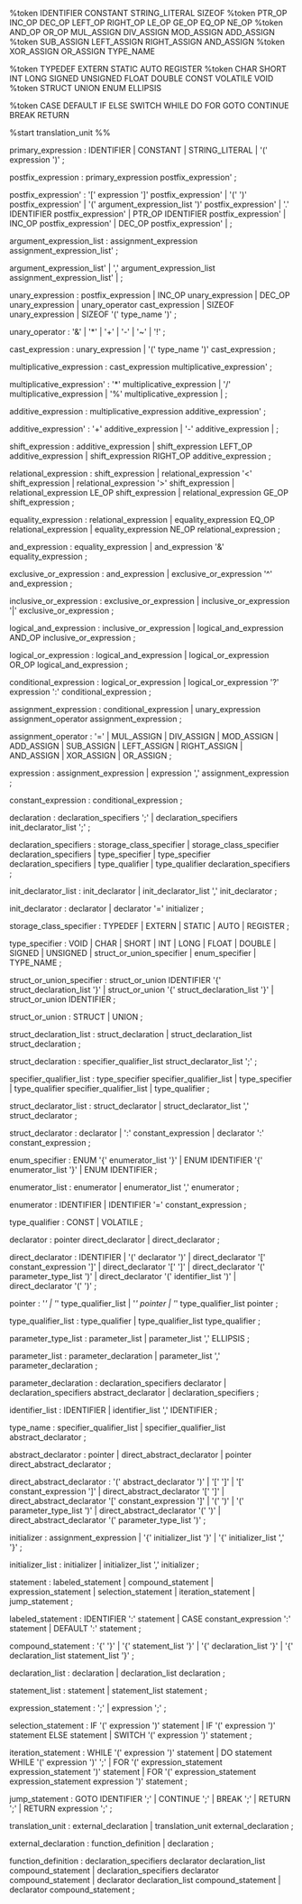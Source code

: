 %token IDENTIFIER CONSTANT STRING_LITERAL SIZEOF
%token PTR_OP INC_OP DEC_OP LEFT_OP RIGHT_OP LE_OP GE_OP EQ_OP NE_OP
%token AND_OP OR_OP MUL_ASSIGN DIV_ASSIGN MOD_ASSIGN ADD_ASSIGN
%token SUB_ASSIGN LEFT_ASSIGN RIGHT_ASSIGN AND_ASSIGN
%token XOR_ASSIGN OR_ASSIGN TYPE_NAME

%token TYPEDEF EXTERN STATIC AUTO REGISTER
%token CHAR SHORT INT LONG SIGNED UNSIGNED FLOAT DOUBLE CONST VOLATILE VOID
%token STRUCT UNION ENUM ELLIPSIS

%token CASE DEFAULT IF ELSE SWITCH WHILE DO FOR GOTO CONTINUE BREAK RETURN

%start translation_unit
%%

primary_expression
    : IDENTIFIER
    | CONSTANT
    | STRING_LITERAL
    | '(' expression ')'
    ;

postfix_expression
    : primary_expression postfix_expression'
    ;

postfix_expression'
    : '[' expression ']' postfix_expression'
    | '(' ')' postfix_expression'
    | '(' argument_expression_list ')' postfix_expression'
    | '.' IDENTIFIER postfix_expression'
    | PTR_OP IDENTIFIER postfix_expression'
    | INC_OP postfix_expression'
    | DEC_OP postfix_expression'
    | <end>
    ;

argument_expression_list
    : assignment_expression assignment_expression_list'
    ;

argument_expression_list'
    | ',' argument_expression_list assignment_expression_list'
    | <end>
    ;

unary_expression
    : postfix_expression
    | INC_OP unary_expression
    | DEC_OP unary_expression
    | unary_operator cast_expression
    | SIZEOF unary_expression
    | SIZEOF '(' type_name ')'
    ;

unary_operator
    : '&'
    | '*'
    | '+'
    | '-'
    | '~'
    | '!'
    ;

cast_expression
    : unary_expression
    | '(' type_name ')' cast_expression
    ;

multiplicative_expression
    : cast_expression multiplicative_expression'
    ;

multiplicative_expression'
    : '*' multiplicative_expression
    | '/' multiplicative_expression
    | '%' multiplicative_expression
    | <end>
    ;

additive_expression
    : multiplicative_expression additive_expression'
    ;

additive_expression'
    : '+' additive_expression
    | '-' additive_expression
    | <end>
    ;

shift_expression
    : additive_expression
    | shift_expression LEFT_OP additive_expression
    | shift_expression RIGHT_OP additive_expression
    ;

relational_expression
    : shift_expression
    | relational_expression '<' shift_expression
    | relational_expression '>' shift_expression
    | relational_expression LE_OP shift_expression
    | relational_expression GE_OP shift_expression
    ;

equality_expression
    : relational_expression
    | equality_expression EQ_OP relational_expression
    | equality_expression NE_OP relational_expression
    ;

and_expression
    : equality_expression
    | and_expression '&' equality_expression
    ;

exclusive_or_expression
    : and_expression
    | exclusive_or_expression '^' and_expression
    ;

inclusive_or_expression
    : exclusive_or_expression
    | inclusive_or_expression '|' exclusive_or_expression
    ;

logical_and_expression
    : inclusive_or_expression
    | logical_and_expression AND_OP inclusive_or_expression
    ;

logical_or_expression
    : logical_and_expression
    | logical_or_expression OR_OP logical_and_expression
    ;

conditional_expression
    : logical_or_expression
    | logical_or_expression '?' expression ':' conditional_expression
    ;

assignment_expression
    : conditional_expression
    | unary_expression assignment_operator assignment_expression
    ;

assignment_operator
    : '='
    | MUL_ASSIGN
    | DIV_ASSIGN
    | MOD_ASSIGN
    | ADD_ASSIGN
    | SUB_ASSIGN
    | LEFT_ASSIGN
    | RIGHT_ASSIGN
    | AND_ASSIGN
    | XOR_ASSIGN
    | OR_ASSIGN
    ;

expression
    : assignment_expression
    | expression ',' assignment_expression
    ;

constant_expression
    : conditional_expression
    ;

declaration
    : declaration_specifiers ';'
    | declaration_specifiers init_declarator_list ';'
    ;

declaration_specifiers
    : storage_class_specifier
    | storage_class_specifier declaration_specifiers
    | type_specifier
    | type_specifier declaration_specifiers
    | type_qualifier
    | type_qualifier declaration_specifiers
    ;

init_declarator_list
    : init_declarator
    | init_declarator_list ',' init_declarator
    ;

init_declarator
    : declarator
    | declarator '=' initializer
    ;

storage_class_specifier
    : TYPEDEF
    | EXTERN
    | STATIC
    | AUTO
    | REGISTER
    ;

type_specifier
    : VOID
    | CHAR
    | SHORT
    | INT
    | LONG
    | FLOAT
    | DOUBLE
    | SIGNED
    | UNSIGNED
    | struct_or_union_specifier
    | enum_specifier
    | TYPE_NAME
    ;

struct_or_union_specifier
    : struct_or_union IDENTIFIER '{' struct_declaration_list '}'
    | struct_or_union '{' struct_declaration_list '}'
    | struct_or_union IDENTIFIER
    ;

struct_or_union
    : STRUCT
    | UNION
    ;

struct_declaration_list
    : struct_declaration
    | struct_declaration_list struct_declaration
    ;

struct_declaration
    : specifier_qualifier_list struct_declarator_list ';'
    ;

specifier_qualifier_list
    : type_specifier specifier_qualifier_list
    | type_specifier
    | type_qualifier specifier_qualifier_list
    | type_qualifier
    ;

struct_declarator_list
    : struct_declarator
    | struct_declarator_list ',' struct_declarator
    ;

struct_declarator
    : declarator
    | ':' constant_expression
    | declarator ':' constant_expression
    ;

enum_specifier
    : ENUM '{' enumerator_list '}'
    | ENUM IDENTIFIER '{' enumerator_list '}'
    | ENUM IDENTIFIER
    ;

enumerator_list
    : enumerator
    | enumerator_list ',' enumerator
    ;

enumerator
    : IDENTIFIER
    | IDENTIFIER '=' constant_expression
    ;

type_qualifier
    : CONST
    | VOLATILE
    ;

declarator
    : pointer direct_declarator
    | direct_declarator
    ;

direct_declarator
    : IDENTIFIER
    | '(' declarator ')'
    | direct_declarator '[' constant_expression ']'
    | direct_declarator '[' ']'
    | direct_declarator '(' parameter_type_list ')'
    | direct_declarator '(' identifier_list ')'
    | direct_declarator '(' ')'
    ;

pointer
    : '*'
    | '*' type_qualifier_list
    | '*' pointer
    | '*' type_qualifier_list pointer
    ;

type_qualifier_list
    : type_qualifier
    | type_qualifier_list type_qualifier
    ;


parameter_type_list
    : parameter_list
    | parameter_list ',' ELLIPSIS
    ;

parameter_list
    : parameter_declaration
    | parameter_list ',' parameter_declaration
    ;

parameter_declaration
    : declaration_specifiers declarator
    | declaration_specifiers abstract_declarator
    | declaration_specifiers
    ;

identifier_list
    : IDENTIFIER
    | identifier_list ',' IDENTIFIER
    ;

type_name
    : specifier_qualifier_list
    | specifier_qualifier_list abstract_declarator
    ;

abstract_declarator
    : pointer
    | direct_abstract_declarator
    | pointer direct_abstract_declarator
    ;

direct_abstract_declarator
    : '(' abstract_declarator ')'
    | '[' ']'
    | '[' constant_expression ']'
    | direct_abstract_declarator '[' ']'
    | direct_abstract_declarator '[' constant_expression ']'
    | '(' ')'
    | '(' parameter_type_list ')'
    | direct_abstract_declarator '(' ')'
    | direct_abstract_declarator '(' parameter_type_list ')'
    ;

initializer
    : assignment_expression
    | '{' initializer_list '}'
    | '{' initializer_list ',' '}'
    ;

initializer_list
    : initializer
    | initializer_list ',' initializer
    ;

statement
    : labeled_statement
    | compound_statement
    | expression_statement
    | selection_statement
    | iteration_statement
    | jump_statement
    ;

labeled_statement
    : IDENTIFIER ':' statement
    | CASE constant_expression ':' statement
    | DEFAULT ':' statement
    ;

compound_statement
    : '{' '}'
    | '{' statement_list '}'
    | '{' declaration_list '}'
    | '{' declaration_list statement_list '}'
    ;

declaration_list
    : declaration
    | declaration_list declaration
    ;

statement_list
    : statement
    | statement_list statement
    ;

expression_statement
    : ';'
    | expression ';'
    ;

selection_statement
    : IF '(' expression ')' statement
    | IF '(' expression ')' statement ELSE statement
    | SWITCH '(' expression ')' statement
    ;

iteration_statement
    : WHILE '(' expression ')' statement
    | DO statement WHILE '(' expression ')' ';'
    | FOR '(' expression_statement expression_statement ')' statement
    | FOR '(' expression_statement expression_statement expression ')' statement
    ;

jump_statement
    : GOTO IDENTIFIER ';'
    | CONTINUE ';'
    | BREAK ';'
    | RETURN ';'
    | RETURN expression ';'
    ;

translation_unit
    : external_declaration
    | translation_unit external_declaration
    ;

external_declaration
    : function_definition
    | declaration
    ;

function_definition
    : declaration_specifiers declarator declaration_list compound_statement
    | declaration_specifiers declarator compound_statement
    | declarator declaration_list compound_statement
    | declarator compound_statement
    ;

